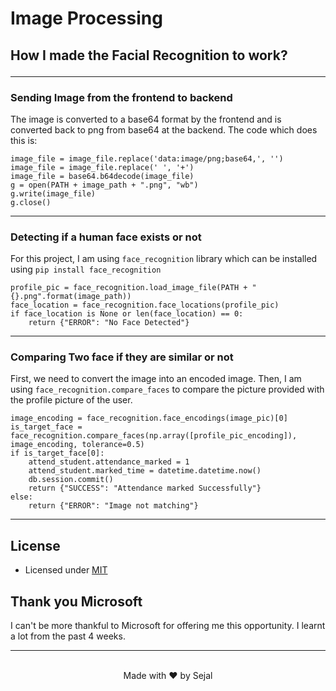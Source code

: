 # Image Processing

## How I made the Facial Recognition to work?<hr/>

### Sending Image from the frontend to backend
The image is converted to a base64 format by the frontend and is converted back to png from base64 at the backend. The code which does this is:
```
image_file = image_file.replace('data:image/png;base64,', '')
image_file = image_file.replace(' ', '+')
image_file = base64.b64decode(image_file)
g = open(PATH + image_path + ".png", "wb")
g.write(image_file)
g.close()
```
<hr/>

### Detecting if a human face exists or not
For this project, I am using `face_recognition` library which can be installed using `pip install face_recognition`
```
profile_pic = face_recognition.load_image_file(PATH + "{}.png".format(image_path))
face_location = face_recognition.face_locations(profile_pic)
if face_location is None or len(face_location) == 0:
    return {"ERROR": "No Face Detected"}
```
<hr/>

### Comparing Two face if they are similar or not
First, we need to convert the image into an encoded image. Then, I am using `face_recognition.compare_faces` to compare the picture provided with the profile picture of the user.
```
image_encoding = face_recognition.face_encodings(image_pic)[0]
is_target_face = face_recognition.compare_faces(np.array([profile_pic_encoding]), image_encoding, tolerance=0.5)
if is_target_face[0]:
    attend_student.attendance_marked = 1
    attend_student.marked_time = datetime.datetime.now()
    db.session.commit()
    return {"SUCCESS": "Attendance marked Successfully"}
else:
    return {"ERROR": "Image not matching"}
```
<hr/>

## License
- Licensed under [MIT](https://github.com/octajune/att-sejal/blob/main/LICENSE)

## Thank you Microsoft
I can't be more thankful to Microsoft for offering me this opportunity. I learnt a lot from the past 4 weeks.

<hr /><br />
<center>Made with ❤️ by Sejal</center>